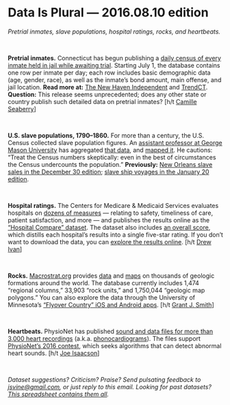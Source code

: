 Data Is Plural — 2016.08.10 edition
===================================

*Pretrial inmates, slave populations, hospital ratings, rocks, and heartbeats.*

&nbsp;

**Pretrial inmates.** Connecticut has begun publishing a [daily census of every inmate held in jail while awaiting trial](https://data.ct.gov/Public-Safety/Accused-Pre-Trial-Inmates-in-Correctional-Faciltie/b674-jy6w). Starting July 1, the database contains one row per inmate per day; each row includes basic demographic data (age, gender, race), as well as the inmate’s bond amount, main offense, and jail location. **Read more at:** [The New Haven Independent](http://www.newhavenindependent.org/index.php/archives/entry/bail_reform1/) and [TrendCT](http://trendct.org/2016/07/20/pre-trial-inmates/). **Question:** This release seems unprecedented; does any other state or country publish such detailed data on pretrial inmates? [h/t [Camille Seaberry](http://www.ctdatahaven.org/staff)]

&nbsp;

**U.S. slave populations, 1790–1860.** For more than a century, the U.S. Census collected slave population figures. An [assistant professor at George Mason University](http://lincolnmullen.com/) has aggregated [that data](https://github.com/lmullen/slavery-map/blob/master/census.csv), and [mapped it](http://lincolnmullen.com/projects/slavery/). He cautions: “Treat the Census numbers skeptically: even in the best of circumstances the Census undercounts the population.” **Previously:** [New Orleans slave sales in the December 30 edition](https://tinyletter.com/data-is-plural/letters/data-is-plural-2015-12-30-edition); [slave ship voyages in the January 20 edition](https://tinyletter.com/data-is-plural/letters/data-is-plural-2016-01-20-edition).

&nbsp;

**Hospital ratings.** The Centers for Medicare & Medicaid Services evaluates hospitals on [dozens of measures](https://www.medicare.gov/hospitalcompare/Data/Data-Updated.html#) — relating to safety, timeliness of care, patient satisfaction, and more — and publishes the results online as the [“Hospital Compare” dataset](https://data.medicare.gov/data/archives/hospital-compare). The dataset also includes [an overall score](https://www.medicare.gov/hospitalcompare/Data/Hospital-overall-ratings-calculation.html), which distills each hospital’s results into a single five-star rating. If you don’t want to download the data, you can [explore the results online](https://www.medicare.gov/HospitalCompare/search.html). [h/t [Drew Ivan](https://twitter.com/drewivan)]

&nbsp;

**Rocks.** [Macrostrat.org](https://macrostrat.org/) provides [data](https://macrostrat.org/#api) and [maps](https://macrostrat.org/burwell/) on thousands of geologic formations around the world. The database currently includes 1,474 “regional columns,” 33,903 “rock units,” and 1,750,044 “geologic map polygons.” You can also explore the data through the University of Minnesota’s [“Flyover Country” iOS and Android apps](http://fc.umn.edu/). [h/t [Grant J. Smith](https://twitter.com/grantmeaccess/status/720992509950865412)]

&nbsp;

**Heartbeats.** PhysioNet has published [sound and data files for more than 3,000 heart recordings](http://physionet.org/physiobank/database/challenge/2016/) (a.k.a. [phonocardiograms](https://en.wikipedia.org/wiki/Phonocardiogram)). The files support [PhysioNet’s 2016 contest](http://physionet.org/challenge/2016/#introduction), which seeks algorithms that can detect abnormal heart sounds. [h/t [Joe Isaacson](https://github.com/jisaacso/DeepHeart)]

&nbsp;

*Dataset suggestions? Criticism? Praise? Send pulsating feedback to <jsvine@gmail.com>, or just reply to this email. Looking for past datasets? [This spreadsheet contains them all](https://docs.google.com/spreadsheets/d/1wZhPLMCHKJvwOkP4juclhjFgqIY8fQFMemwKL2c64vk).*